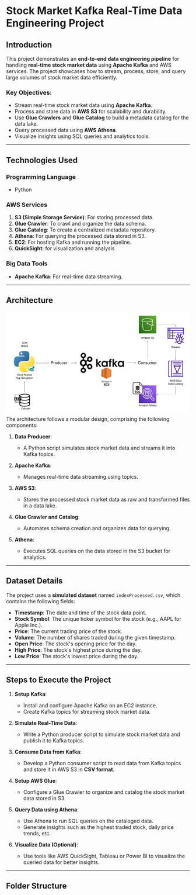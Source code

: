 # **Stock Market Kafka Real-Time Data Engineering Project**

## **Introduction**  
This project demonstrates an **end-to-end data engineering pipeline** for handling **real-time stock market data** using **Apache Kafka** and AWS services. The project showcases how to stream, process, store, and query large volumes of stock market data efficiently.  

### **Key Objectives**:  
- Stream real-time stock market data using **Apache Kafka**.
- Process and store data in **AWS S3** for scalability and durability.
- Use **Glue Crawlers** and **Glue Catalog** to build a metadata catalog for the data lake.
- Query processed data using **AWS Athena**.
- Visualize insights using SQL queries and analytics tools.

---

## **Technologies Used**  

### **Programming Language**  
- Python  

### **AWS Services**  
1. **S3 (Simple Storage Service)**: For storing processed data.  
2. **Glue Crawler**: To crawl and organize the data schema.  
3. **Glue Catalog**: To create a centralized metadata repository.  
4. **Athena**: For querying the processed data stored in S3.  
5. **EC2**: For hosting Kafka and running the pipeline.
6. **QuickSight**: for visualization and analysis


### **Big Data Tools**  
- **Apache Kafka**: For real-time data streaming.  

---

## **Architecture**  
<img src="Architecture.jpg">
The architecture follows a modular design, comprising the following components:  

1. **Data Producer**:  
   - A Python script simulates stock market data and streams it into Kafka topics.  

2. **Apache Kafka**:  
   - Manages real-time data streaming using topics.  

3. **AWS S3**:  
   - Stores the processed stock market data as raw and transformed files in a data lake.  

4. **Glue Crawler and Catalog**:  
   - Automates schema creation and organizes data for querying.  

5. **Athena**:  
   - Executes SQL queries on the data stored in the S3 bucket for analytics.  

---

## **Dataset Details**  

The project uses a **simulated dataset** named `indexProcessed.csv`, which contains the following fields:  
- **Timestamp**: The date and time of the stock data point.  
- **Stock Symbol**: The unique ticker symbol for the stock (e.g., AAPL for Apple Inc.).  
- **Price**: The current trading price of the stock.  
- **Volume**: The number of shares traded during the given timestamp.  
- **Open Price**: The stock's opening price for the day.  
- **High Price**: The stock's highest price during the day.  
- **Low Price**: The stock's lowest price during the day.  

---

## **Steps to Execute the Project**  

1. **Setup Kafka**:  
   - Install and configure Apache Kafka on an EC2 instance.  
   - Create Kafka topics for streaming stock market data.  

2. **Simulate Real-Time Data**:  
   - Write a Python producer script to simulate stock market data and publish it to Kafka topics.  

3. **Consume Data from Kafka**:  
   - Develop a Python consumer script to read data from Kafka topics and store it in AWS S3 in **CSV format**.  

4. **Setup AWS Glue**:  
   - Configure a Glue Crawler to organize and catalog the stock market data stored in S3.  

5. **Query Data using Athena**:  
   - Use Athena to run SQL queries on the cataloged data.  
   - Generate insights such as the highest traded stock, daily price trends, etc.  

6. **Visualize Data (Optional)**:  
   - Use tools like AWS QuickSight, Tableau or Power BI to visualize the queried data for better insights.  

---

## **Folder Structure**  

